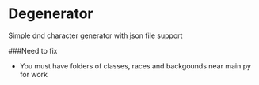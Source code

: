 # Degenerator
Simple dnd character generator with json file support

###Need to fix

- You must have folders of classes, races and backgounds near main.py for work
